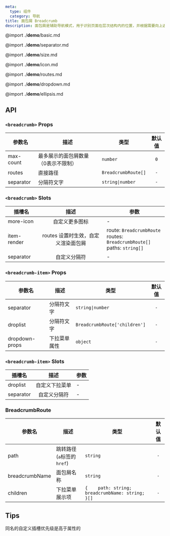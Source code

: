 ```yaml
meta:
  type: 组件
  category: 导航
title: 面包屑 Breadcrumb
description: 面包屑是辅助导航模式，用于识别页面在层次结构内的位置，并根据需要向上返回。
```

@import ./__demo__/basic.md

@import ./__demo__/separator.md

@import ./__demo__/size.md

@import ./__demo__/icon.md

@import ./__demo__/routes.md

@import ./__demo__/dropdown.md

@import ./__demo__/ellipsis.md

## API


### `<breadcrumb>` Props

|参数名|描述|类型|默认值|
|---|---|---|:---:|
|max-count|最多展示的面包屑数量（0表示不限制）|`number`|`0`|
|routes|直接路径|`BreadcrumbRoute[]`|`-`|
|separator|分隔符文字|`string\|number`|`-`|
### `<breadcrumb>` Slots

|插槽名|描述|参数|
|---|:---:|---|
|more-icon|自定义更多图标|-|
|item-render|routes 设置时生效，自定义渲染面包屑|route: `BreadcrumbRoute`<br>routes: `BreadcrumbRoute[]`<br>paths: `string[]`|
|separator|自定义分隔符|-|




### `<breadcrumb-item>` Props

|参数名|描述|类型|默认值|
|---|---|---|:---:|
|separator|分隔符文字|`string\|number`|`-`|
|droplist|分隔符文字|`BreadcrumbRoute['children']`|`-`|
|dropdown-props|下拉菜单属性|`object`|`-`|
### `<breadcrumb-item>` Slots

|插槽名|描述|参数|
|---|:---:|---|
|droplist|自定义下拉菜单|-|
|separator|自定义分隔符|-|




### BreadcrumbRoute

|参数名|描述|类型|默认值|
|---|---|---|:---:|
|path|跳转路径 (`a`标签的`href`)|`string`|`-`|
|breadcrumbName|面包屑名称|`string`|`-`|
|children|下拉菜单展示项|`{    path: string;    breadcrumbName: string;  }[]`|`-`|



## Tips

同名的自定义插槽优先级是高于属性的

